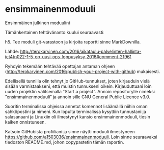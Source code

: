 # ensimmainenmoduuli
Ensimmäinen julkinen moduulini

Tämänkertainen tehtävänanto kuului seuraavasti:

h5. Tee moduli git-varastoon ja kirjoita raportti sinne MarkDownilla.

Lähde: http://terokarvinen.com/2016/aikataulu-palvelinten-hallinta-ict4tn022-1-5-op-uusi-ops-loppusyksy-2016#comment-21961

Ryhdyin tekemään tehtävää opettajan antaman ohjeen (http://terokarvinen.com/2016/publish-your-project-with-github) mukaisesti.

Edellisellä tunnilla olin tehnyt jo GitHub-tunnukset, joten kirjauduin vielä sisään varmistaakseni, että muistin tunnukseni oikein. Kirjauduttuani loin uuden projektin valitsemalla ”Start a project”. Annoin repositorylle nimeksi ”ensimmainenmoduuli” ja annoin sille GNU General Public Licence v3.0.

Suoritin terminalissa ohjeissa annetut komennot lisäämällä niihin oman sähköpostini ja nimeni. Kun lopulta terminalissa kysyttiin tunnustani ja salasanaani ja Linuxiin oli ilmestynyt kansio ensimmainenmoduuli, tiesin kaiken onnistuneen.

Katsoin GitHubista profiiliani ja sinne näytti moduuli ilmestyneen https://github.com/a1503036/ensimmainenmoduuli. Loin sinne seuraavaksi tiedoston README.md, johon copypastetin tämän raportin.
